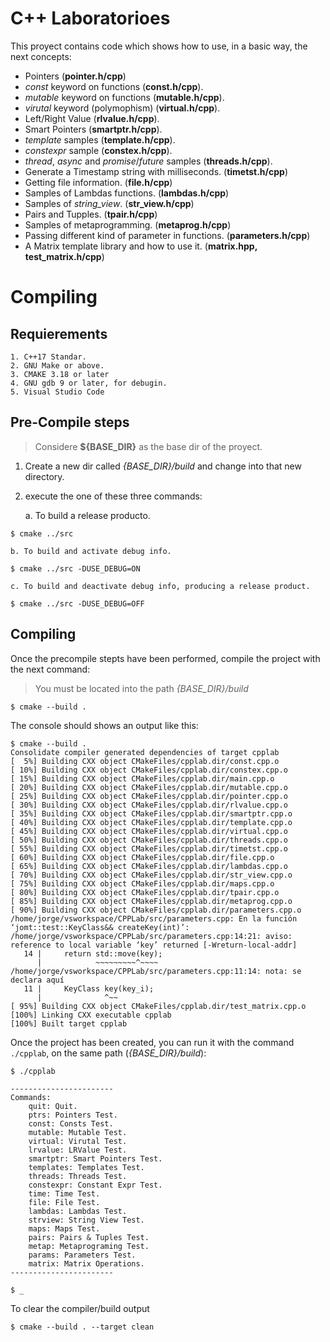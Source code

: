 
# C++ Laboratorioes

This proyect contains code which shows how to use, in a basic way, the next concepts:

+ Pointers (**pointer.h/cpp**)
+ *const* keyword on functions (**const.h/cpp**).
+ *mutable* keyword on functions (**mutable.h/cpp**).
+ *virutal* keyword (polymophism) (**virtual.h/cpp**).
+ Left/Right Value (**rlvalue.h/cpp**).
+ Smart Pointers (**smartptr.h/cpp**).
+ *template* samples (**template.h/cpp**).
+ *constexpr* sample (**constex.h/cpp**).
+ *thread*, *async* and *promise*/*future* samples (**threads.h/cpp**).
+ Generate a Timestamp string with milliseconds. (**timetst.h/cpp**)
+ Getting file information. (**file.h/cpp**)
+ Samples of Lambdas functions. (**lambdas.h/cpp**)
+ Samples of *string_view*. (**str_view.h/cpp**)
+ Pairs and Tupples. (**tpair.h/cpp**)
+ Samples of metaprogramming. (**metaprog.h/cpp**)
+ Passing different kind of parameter in functions. (**parameters.h/cpp**)
+ A Matrix template library and how to use it. (**matrix.hpp, test_matrix.h/cpp**)

# Compiling

## Requierements

    1. C++17 Standar.
    2. GNU Make or above.
    3. CMAKE 3.18 or later
    4. GNU gdb 9 or later, for debugin.
    5. Visual Studio Code
    

## Pre-Compile steps

> Considere **${BASE_DIR}** as the base dir of the proyect.

1. Create a new dir called *{BASE_DIR}/build* and change into that new directory.
2. execute the one of these three commands:

    a. To build a release producto.

```shell
$ cmake ../src
```

	b. To build and activate debug info.

```shell
$ cmake ../src -DUSE_DEBUG=ON
```

    c. To build and deactivate debug info, producing a release product.

```shell
$ cmake ../src -DUSE_DEBUG=OFF
```

## Compiling

Once the precompile stepts have been performed, compile the project with the next command:

> You must be located into the path *{BASE_DIR}/build*

```shell
$ cmake --build .
```

The console should shows an output like this:

```shell
$ cmake --build .
Consolidate compiler generated dependencies of target cpplab
[  5%] Building CXX object CMakeFiles/cpplab.dir/const.cpp.o
[ 10%] Building CXX object CMakeFiles/cpplab.dir/constex.cpp.o
[ 15%] Building CXX object CMakeFiles/cpplab.dir/main.cpp.o
[ 20%] Building CXX object CMakeFiles/cpplab.dir/mutable.cpp.o
[ 25%] Building CXX object CMakeFiles/cpplab.dir/pointer.cpp.o
[ 30%] Building CXX object CMakeFiles/cpplab.dir/rlvalue.cpp.o
[ 35%] Building CXX object CMakeFiles/cpplab.dir/smartptr.cpp.o
[ 40%] Building CXX object CMakeFiles/cpplab.dir/template.cpp.o
[ 45%] Building CXX object CMakeFiles/cpplab.dir/virtual.cpp.o
[ 50%] Building CXX object CMakeFiles/cpplab.dir/threads.cpp.o
[ 55%] Building CXX object CMakeFiles/cpplab.dir/timetst.cpp.o
[ 60%] Building CXX object CMakeFiles/cpplab.dir/file.cpp.o
[ 65%] Building CXX object CMakeFiles/cpplab.dir/lambdas.cpp.o
[ 70%] Building CXX object CMakeFiles/cpplab.dir/str_view.cpp.o
[ 75%] Building CXX object CMakeFiles/cpplab.dir/maps.cpp.o
[ 80%] Building CXX object CMakeFiles/cpplab.dir/tpair.cpp.o
[ 85%] Building CXX object CMakeFiles/cpplab.dir/metaprog.cpp.o
[ 90%] Building CXX object CMakeFiles/cpplab.dir/parameters.cpp.o
/home/jorge/vsworkspace/CPPLab/src/parameters.cpp: En la función ‘jomt::test::KeyClass&& createKey(int)’:
/home/jorge/vsworkspace/CPPLab/src/parameters.cpp:14:21: aviso: reference to local variable ‘key’ returned [-Wreturn-local-addr]
   14 |     return std::move(key);
      |            ~~~~~~~~~^~~~~
/home/jorge/vsworkspace/CPPLab/src/parameters.cpp:11:14: nota: se declara aquí
   11 |     KeyClass key(key_i);
      |              ^~~
[ 95%] Building CXX object CMakeFiles/cpplab.dir/test_matrix.cpp.o
[100%] Linking CXX executable cpplab
[100%] Built target cpplab
```

Once the project has been created, you can run it with the command `./cpplab`, on the same path (*{BASE_DIR}/build*):

```shell
$ ./cpplab 

-----------------------
Commands:
	quit: Quit.
	ptrs: Pointers Test.
	const: Consts Test.
	mutable: Mutable Test.
	virtual: Virutal Test.
	lrvalue: LRValue Test.
	smartptr: Smart Pointers Test.
	templates: Templates Test.
	threads: Threads Test.
	constexpr: Constant Expr Test.
	time: Time Test.
	file: File Test.
	lambdas: Lambdas Test.
	strview: String View Test.
	maps: Maps Test.
	pairs: Pairs & Tuples Test.
	metap: Metaprograming Test.
	params: Parameters Test.
	matrix: Matrix Operations.
-----------------------

$ _
```

To clear the compiler/build output 

```shell
$ cmake --build . --target clean
```